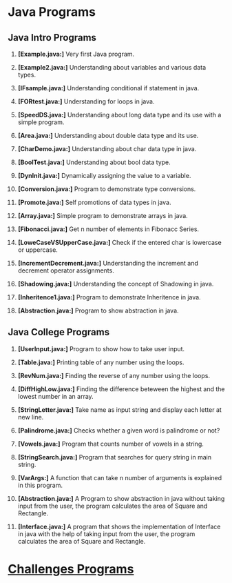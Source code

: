# Java Programs 

##  Java Intro Programs
1. **[Example.java:]** Very first Java program.

2. **[Example2.java:]** Understanding about variables and various data types.

3. **[IFsample.java:]** Understanding conditional if statement in java.

4. **[FORtest.java:]** Understanding for loops in java.

5. **[SpeedDS.java:]** Understanding about long data type and its use 
with a simple program.

6. **[Area.java:]** Understanding about double data type and its use.

7. **[CharDemo.java:]** Understanding about char data type in java.

8. **[BoolTest.java:]** Understanding about bool data type. 

9. **[DynInit.java:]** Dynamically assigning the value to a variable.

10. **[Conversion.java:]** Program to demonstrate type conversions.

11. **[Promote.java:]** Self promotions of data types in java.

12. **[Array.java:]** Simple program to demonstrate arrays in java.

13. **[Fibonacci.java:]** Get n number of elements in Fibonacc Series.

14. **[LoweCaseVSUpperCase.java:]** Check if the entered char is lowercase or uppercase.

15. **[IncrementDecrement.java:]** Understanding the increment and decrement operator assignments.

16. **[Shadowing.java:]** Understanding the concept of Shadowing in java.

17. **[Inheritence1.java:]** Program to demonstrate Inheritence in java.

18. **[Abstraction.java:]** Program to show abstraction in java.

## Java College Programs

1. **[UserInput.java:]** Program to show how to take user input.

2. **[Table.java:]** Printing table of any number using the loops.

3. **[RevNum.java:]** Finding the reverse of any number using the loops.

4. **[DiffHighLow.java:]** Finding the difference beteween the highest and the lowest number in an array.

5. **[StringLetter.java:]** Take name as input string and display each letter at new line.

6. **[Palindrome.java:]** Checks whether a given word is palindrome or not?

7. **[Vowels.java:]** Program that counts number of vowels in a string.

8. **[StringSearch.java:]** Program that searches for query string in main string.

9. **[VarArgs:]** A function that can take n number of arguments is explained in this program.

10. **[Abstraction.java:]** A Program to show abstraction in java without taking input from the user, the program calculates the area of Square and Rectangle.

12. **[Interface.java:]** A program that shows the implementation of Interface in java with the help of taking input from the user, the program calculates the area of Square and Rectangle.

# [Challenges Programs](src/challenges/README.md)